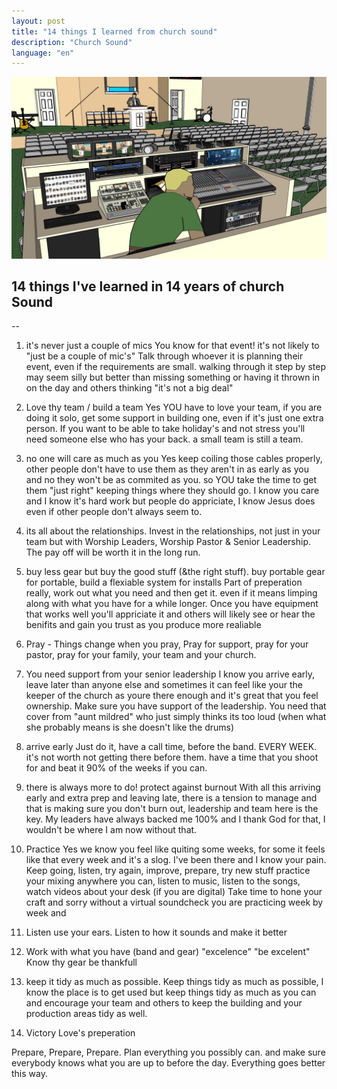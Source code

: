 ```yaml
---
layout: post
title: "14 things I learned from church sound"
description: "Church Sound"
language: "en"
---
```


![Cover](/assets/img/posts/churchsound.jpg)

## 14 things I've learned in 14 years of church Sound
--

1) it's never just a couple of mics
You know for that event! it's not likely to "just be a couple of mic's"
Talk through whoever it is planning their event, even if the requirements are small. walking through it step by step may seem silly but better than missing something or having it thrown in on the day and others thinking "it's not a big deal"

2) Love thy team / build a team
Yes YOU have to love your team, if you are doing it solo, get some support in building one, even if it's just one extra person.
If you want to be able to take holiday's and not stress you'll need someone else who has your back. a small team is still a team.

3) no one will care as much as you
Yes keep coiling those cables properly, other people don't have to use them as they aren't in as early as you and no they won't be as commited as you. so YOU take the time to get them "just right"
keeping things where they should go. I know you care and I know it's hard work but people do appriciate, I know Jesus does even if other people don't always seem to.

4) its all about the relationships.
Invest in the relationships, not just in your team but with Worship Leaders, Worship Pastor & Senior Leadership. The pay off will be worth it in the long run.

5) buy less gear but buy the good stuff (&the right stuff).
buy portable gear for portable, build a flexiable system for installs
Part of preperation really, work out what you need and then get it. even if it means limping along with what you have for a while longer. Once you have equipment that works well you'll appriciate it and others will likely see or hear the benifits and gain you trust as you produce more realiable  

6) Pray - Things change when you pray, Pray for support, pray for your pastor, pray for your family, your team and your church.

7) You need support from your senior leadership
I know you arrive early, leave later than anyone else and sometimes it can feel like your the keeper of the church as youre there enough and it's great that you feel ownership. Make sure you have support of the leadership. You need that cover from "aunt mildred" who just simply thinks its too loud (when what she probably means is she doesn't like the drums) 

8) arrive early
Just do it, have a call time, before the band. EVERY WEEK. it's not worth not getting there before them. have a time that you shoot for and beat it 90% of the weeks if you can.

9) there is always more to do! protect against burnout
With all this arriving early and extra prep and leaving late, there is a tension to manage and that is making sure you don't burn out, leadership and team here is the key. My leaders have always backed me 100% and I thank God for that, I wouldn't be where I am now without that. 

10) Practice
Yes we know you feel like quiting some weeks, for some it feels like that every week and it's a slog. I've been there and I know your pain. Keep going, listen, try again, improve, prepare, try new stuff practice your mixing anywhere you can, listen to music, listen to the songs, watch videos about your desk (if you are digital) Take time to hone your craft and sorry without a virtual soundcheck you are practicing week by week and

11) Listen
use your ears. Listen to how it sounds and make it better

12) Work with what you have (band and gear) "excelence" "be excelent"
Know thy gear
be thankfull

13) keep it tidy as much as possible.
Keep things tidy as much as possible, I know the place is to get used but keep things tidy as much as you can and encourage your team and others to keep the building and your production areas tidy as well.

14) Victory Love's preperation

Prepare, Prepare, Prepare. Plan everything you possibly can.
and make sure everybody knows what you are up to before the day.
Everything goes better this way.